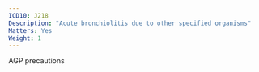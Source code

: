 ```yaml
---
ICD10: J218
Description: "Acute bronchiolitis due to other specified organisms"
Matters: Yes
Weight: 1
---
```

AGP precautions
